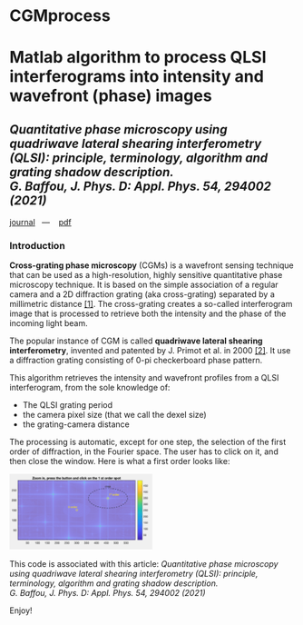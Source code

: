 # CGMprocess
<h1>Matlab algorithm to process QLSI interferograms into intensity and wavefront (phase) images</h1>
<h2><i>Quantitative phase microscopy using quadriwave lateral shearing interferometry (QLSI): principle, terminology, algorithm and grating shadow description.<br>
G. Baffou, J. Phys. D: Appl. Phys. 54, 294002 (2021)</i></h2>
<a href="https://iopscience.iop.org/article/10.1088/1361-6463/abfbf9/pdf" target="_blank">journal</a>&nbsp;&nbsp;&nbsp;—&nbsp;&nbsp;&nbsp; 
<a href="http://guillaume.baffou.com/publications/053-Baffou-JPhysD.pdf" target="_blank">pdf</a>

<h3>Introduction</h3>
<p><b>Cross-grating phase microscopy</b> (CGMs) is a wavefront sensing technique that can be used as a high-resolution, highly sensitive quantitative phase microscopy technique. It is based on the simple association of a regular camera and a 2D diffraction grating (aka cross-grating) separated by a millimetric distance <a href="http://guillaume.baffou.com/publications/053-Baffou-JPhysD.pdf" target="_blank">[1]</a>. The cross-grating creates a so-called interferogram image that is processed to retrieve both the intensity and the phase of the incoming light beam.</p>

<p>The popular instance of CGM is called <b>quadriwave lateral shearing interferometry</b>, invented and patented by J. Primot et al. in 2000 <a href="https://opg.optica.org/ao/abstract.cfm?uri=ao-39-31-5715" target="_blank">[2]</a>. It use a diffraction grating consisting of 0-pi checkerboard phase pattern.</p>
<p>This algorithm retrieves the intensity and wavefront profiles from a QLSI interferogram, from the sole knowledge of:
<ul><li>The QLSI grating period</li>
  <li>the camera pixel size (that we call the dexel size)</li>
  <li>the grating-camera distance</li>
  </ul></p>

<p>The processing is automatic, except for one step, the selection of the first order of diffraction, in the Fourier space. The user has to click on it, and then close the window. Here is what a first order looks like:</p>

<img src="doc/scheme.png" width="50%">


<p>This code is associated with this article:
<i>Quantitative phase microscopy using quadriwave lateral shearing interferometry (QLSI): principle, terminology, algorithm and grating shadow description.<br>
G. Baffou, J. Phys. D: Appl. Phys. 54, 294002 (2021)</i>
</p>
<p>
Enjoy!
</p>
